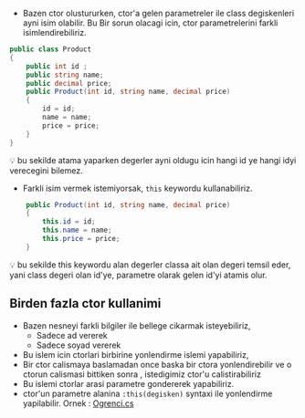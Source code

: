 * Bazen ctor olustururken, ctor'a gelen parametreler ile class degiskenleri ayni isim olabilir. Bu Bir sorun olacagi icin, ctor parametrelerini farkli isimlendirebiliriz.
```C#
public class Product
{
    public int id ;
    public string name;
    public decimal price;
    public Product(int id, string name, decimal price)
    {
        id = id;
        name = name;
        price = price;
    }
}
``` 
:bulb: bu sekilde atama yaparken degerler ayni oldugu icin hangi id ye hangi idyi verecegini bilemez.
* Farkli isim vermek istemiyorsak, `this` keywordu kullanabiliriz. 
```C#
    public Product(int id, string name, decimal price)
    {
        this.id = id;
        this.name = name;
        this.price = price;
    }
```
:bulb: bu sekilde this keywordu alan degerler classa ait olan degeri temsil eder, yani class degeri olan id'ye, parametre olarak gelen id'yi atamis olur.
## Birden fazla ctor kullanimi
* Bazen nesneyi farkli bilgiler ile bellege cikarmak isteyebiliriz, 
    * Sadece ad vererek
    * Sadece soyad vererek
* Bu islem icin ctorlari birbirine yonlendirme islemi yapabiliriz,
* Bir ctor calismaya baslamadan once baska bir ctora yonlendirebilir ve o ctorun calismasi bittiken sonra , istedigimiz ctor'u calistirabiliriz
* Bu islemi ctorlar arasi parametre gondererek yapabiliriz.
* ctor'un parametre alanina `:this(degisken)` syntaxi ile yonlendirme yapilabilir.
Ornek : [Ogrenci.cs](/Ogrenci.cs)
